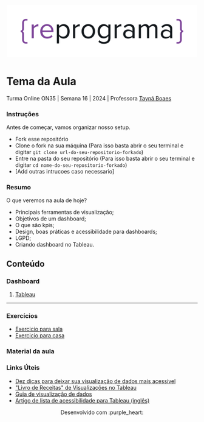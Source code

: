 <h1 align="center">
  <img src="assets/reprograma-fundos-claros.png" alt="logo reprograma" width="500">
</h1>

# Tema da Aula

Turma Online ON35 | Semana 16 | 2024 | Professora [Tayná Boaes](https://www.linkedin.com/in/taynaboaesandrade/)

### Instruções
Antes de começar, vamos organizar nosso setup.
* Fork esse repositório 
* Clone o fork na sua máquina (Para isso basta abrir o seu terminal e digitar `git clone url-do-seu-repositorio-forkado`)
* Entre na pasta do seu repositório (Para isso basta abrir o seu terminal e digitar `cd nome-do-seu-repositorio-forkado`)
* [Add outras intrucoes caso necessario]

### Resumo
O que veremos na aula de hoje?
* Principais ferramentas de visualização;
* Objetivos de um dashboard;
* O que são kpis;
* Design, boas práticas e acessibilidade para dashboards;
* LGPD;
* Criando dashboard no Tableau.

## Conteúdo
### Dashboard 
1. [Tableau]([https://www.lipsum.com/feed/html](https://public.tableau.com/app/discover))

***
### Exercícios 
* [Exercicio para sala](https://github.com/mflilian/repo-example/tree/main/exercicios/para-sala)
* [Exercicio para casa](https://github.com/mflilian/repo-example/tree/main/exercicios/para-casa)

### Material da aula 

### Links Úteis
- [Dez dicas para deixar sua visualização de dados mais acessível](https://medium.com/datavizbr/dez-dicas-para-deixar-sua-visualiza%C3%A7%C3%A3o-de-dados-mais-acess%C3%ADvel-bf884895812d)
- ["Livro de Receitas" de Visualizações no Tableau]([https://www.lipsum.com/feed/html](https://public.tableau.com/views/CookBook/VizCookbook))
- [Guia de visualização de dados](https://www.tableau.com/pt-br/learn/articles/data-visualization)
- [Artigo de lista de acessibilidade para Tableau (inglês)]([https://www.lipsum.com/feed/html](https://portal.lancaster.ac.uk/ask/checklist-tableau/))


<p align="center">
Desenvolvido com :purple_heart:  
</p>

